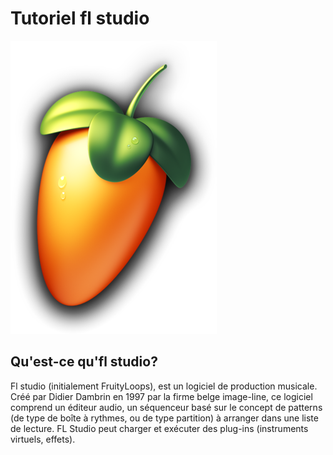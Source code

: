 # Tutoriel fl studio

![logo de fl studio](MEDIA/330px-FL-Studio-12-Logo.png)

## Qu'est-ce qu'fl studio?

Fl studio (initialement FruityLoops), est un logiciel de production musicale. Créé par Didier Dambrin en 1997 par la firme belge image-line, ce logiciel comprend un éditeur audio, un séquenceur basé sur le concept de patterns (de type de boîte à rythmes, ou de type partition) à arranger dans une liste de lecture. FL Studio peut charger et exécuter des plug-ins (instruments virtuels, effets).

